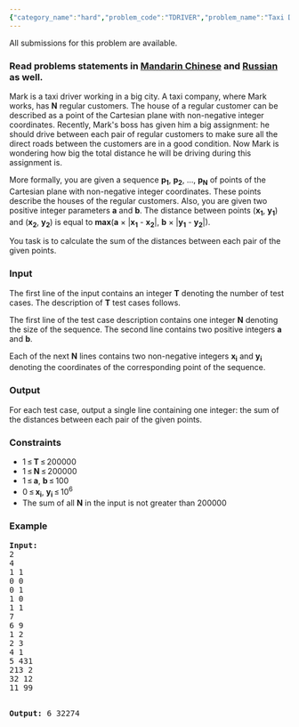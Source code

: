 ```yaml
---
{"category_name":"hard","problem_code":"TDRIVER","problem_name":"Taxi Driver","languages_supported":{"0":"ADA","1":"ASM","2":"BASH","3":"BF","4":"C","5":"C99 strict","6":"CAML","7":"CLOJ","8":"CLPS","9":"CPP 4.3.2","10":"CPP 4.9.2","11":"CPP14","12":"CS2","13":"D","14":"ERL","15":"FORT","16":"FS","17":"GO","18":"HASK","19":"ICK","20":"ICON","21":"JAVA","22":"JS","23":"LISP clisp","24":"LISP sbcl","25":"LUA","26":"NEM","27":"NICE","28":"NODEJS","29":"PAS fpc","30":"PAS gpc","31":"PERL","32":"PERL6","33":"PHP","34":"PIKE","35":"PRLG","36":"PYPY","37":"PYTH","38":"PYTH 3.4","39":"RUBY","40":"SCALA","41":"SCM chicken","42":"SCM guile","43":"SCM qobi","44":"ST","45":"TCL","46":"TEXT","47":"WSPC"},"max_timelimit":1,"source_sizelimit":50000,"problem_author":"kostya_by","problem_tester":"stzgd","date_added":"16-03-2015","tags":{"0":"cook57","1":"geometry","2":"kostya_by","3":"manhattan","4":"medium"},"editorial_url":"http://discuss.codechef.com/problems/TDRIVER","time":{"view_start_date":1429470000,"submit_start_date":1429470000,"visible_start_date":1429470000,"end_date":1735669800},"layout":"problem"}
---
```

<span class="solution-visible-txt">All submissions for this problem are available.</span><h3> Read problems statements in <a target="_blank" href="http://www.codechef.com/download/translated/COOK57/mandarin/TDRIVER.pdf">Mandarin Chinese</a> and <a target="_blank" href="http://www.codechef.com/download/translated/COOK57/russian/TDRIVER.pdf">Russian</a> as well.</h3>

<meta charset="utf8" />

<p>Mark is a taxi driver working in a big city. A taxi company, where Mark works, has <b>N</b> regular customers. The house of a regular customer can be described as a point of the Cartesian plane with non-negative integer coordinates. Recently, Mark's boss has given him a big assignment: he should drive between each pair of regular customers to make sure all the direct roads between the customers are in a good condition. Now Mark is wondering how big the total distance he will be driving during this assignment is.</p>

<p>More formally, you are given a sequence <b>p<sub>1</sub></b>, <b>p<sub>2</sub></b>, ..., <b>p<sub>N</sub></b> of points of the Cartesian plane with non-negative integer coordinates. These points describe the houses of the regular customers. Also, you are given two positive integer parameters <b>a</b> and <b>b</b>. The distance between points (<b>x<sub>1</sub></b>, <b>y<sub>1</sub></b>) and (<b>x<sub>2</sub></b>, <b>y<sub>2</sub></b>) is equal to <b>max</b>(<b>a</b> × |<b>x<sub>1</sub></b> - <b>x<sub>2</sub></b>|, <b>b</b> × |<b>y<sub>1</sub></b> - <b>y<sub>2</sub></b>|).</p>

<p>You task is to calculate the sum of the distances between each pair of the given points.</p>

<h3>Input</h3>

<p>The first line of the input contains an integer <b>T</b> denoting the number of test cases. The description of <b>T</b> test cases follows.</p>

<p>The first line of the test case description contains one integer <b>N</b> denoting the size of the sequence. The second line contains two positive integers <b>a</b> and <b>b</b>.</p>

<p>Each of the next <b>N</b> lines contains two non-negative integers <b>x<sub>i</sub></b> and <b>y<sub>i</sub></b> denoting the coordinates of the corresponding point of the sequence.</p>

<h3>Output</h3>

For each test case, output a single line containing one integer: the sum of the distances between each pair of the given points.

<h3>Constraints</h3>

<ul>
    <li>1 ≤ <b>T</b> ≤ 200000</li>
    <li>1 ≤ <b>N</b> ≤ 200000</li>
    <li>1 ≤ <b>a</b>, <b>b</b> ≤ 100</li>
    <li>0 ≤ <b>x<sub>i</sub></b>, <b>y<sub>i</sub></b> ≤ 10<sup>6</sup></li>
    <li>The sum of all <b>N</b> in the input is not greater than 200000</li>
</ul>

<h3>Example</h3>
<pre><b>Input:</b>
2
4
1 1
0 0
0 1
1 0
1 1
7
6 9
1 2
2 3
4 1
5 431
213 2
32 12
11 99

<b>Output:</b>
6
32274

</pre>